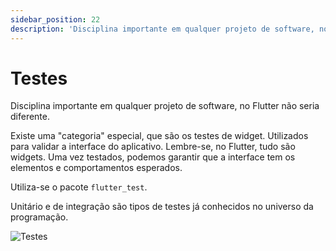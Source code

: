 ```yaml
---
sidebar_position: 22
description: 'Disciplina importante em qualquer projeto de software, no Flutter não seria diferente.'
---
```


# Testes

Disciplina importante em qualquer projeto de software, no Flutter não seria diferente.

Existe uma "categoria" especial, que são os testes de widget. Utilizados para validar a interface do aplicativo. Lembre-se, no Flutter, tudo são widgets. Uma vez testados, podemos garantir que a interface tem os elementos e comportamentos esperados.

Utiliza-se o pacote `flutter_test`.

Unitário e de integração são tipos de testes já conhecidos no universo da programação.

![Testes](/img/testes-painel.svg)